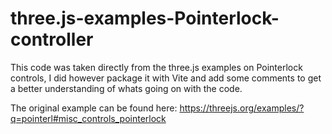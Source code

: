 # three.js-examples-Pointerlock-controller
This code was taken directly from the three.js examples on Pointerlock controls, I did however package it with Vite and add some comments to get a better
understanding of whats going on with the code.

The original example can be found here: https://threejs.org/examples/?q=pointerl#misc_controls_pointerlock
